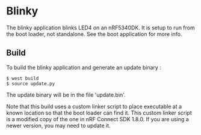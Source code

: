 # Blinky
The blinky application blinks LED4 on an nRF5340DK.  It is setup to run from the boot loader, not standalone.  See the boot application for more info.

## Build
To build the blinky application and generate an update binary :
```
$ west build
$ source update.py
```

The update binary will be in the file 'update.bin'.

Note that this build uses a custom linker script to place executable at a known location so that the boot loader can find it.  This custom linker script is a modified copy of the one in nRF Connect SDK 1.8.0.  If you are using a newer version, you may need to update it.